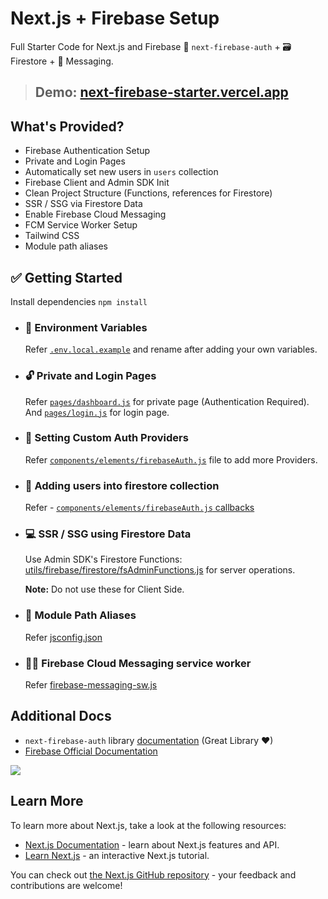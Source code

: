 # Next.js + Firebase Setup
Full Starter Code for Next.js and Firebase 👤 `next-firebase-auth` + 🗃 Firestore + 🔔 Messaging.

> ## Demo: [next-firebase-starter.vercel.app](https://next-firebase-starter.vercel.app)

## What's Provided?
* Firebase Authentication Setup
* Private and Login Pages
* Automatically set new users in `users` collection 
* Firebase Client and Admin SDK Init
* Clean Project Structure (Functions, references for Firestore)
* SSR / SSG via Firestore Data
* Enable Firebase Cloud Messaging 
* FCM Service Worker Setup
* Tailwind CSS
* Module path aliases


## ✅ Getting Started

Install dependencies `npm install`

* ### 🏡 Environment Variables
    Refer [`.env.local.example`](https://github.com/shreyas-jadhav/next-firebase-starter/blob/main/env.local.example) and rename after adding your own variables.

* ### 🔓 Private and Login Pages
    Refer [`pages/dashboard.js`](https://github.com/shreyas-jadhav/next-firebase-starter/blob/main/pages/dashboard.js) for private page (Authentication Required). And [`pages/login.js`](https://github.com/shreyas-jadhav/next-firebase-starter/blob/main/pages/login.js) for login page.

* ### 🔑 Setting Custom Auth Providers
    Refer [`components/elements/firebaseAuth.js`](https://github.com/shreyas-jadhav/next-firebase-starter/blob/main/components/elements/FirebaseAuth.js) file to add more Providers. 

* ### 📄 Adding users into firestore collection
    Refer - [`components/elements/firebaseAuth.js` callbacks](https://github.com/shreyas-jadhav/next-firebase-starter/blob/29bc5278439e8fe98c932b067ffc55ca91b48677/components/elements/FirebaseAuth.js#L32)

* ### 💻 SSR / SSG using Firestore Data
    Use Admin SDK's Firestore Functions: [utils/firebase/firestore/fsAdminFunctions.js](https://github.com/shreyas-jadhav/next-firebase-starter/blob/main/utils/firebase/firestore/fsAdminFunctions.js) for server operations. 

    **Note:** Do not use these for Client Side.

* ### 🚚 Module Path Aliases
    Refer [jsconfig.json](https://github.com/shreyas-jadhav/next-firebase-starter/blob/29bc5278439e8fe98c932b067ffc55ca91b48677/jsconfig.json#L5) 

* ### 👩‍🏭 Firebase Cloud Messaging service worker
    Refer [firebase-messaging-sw.js](https://github.com/shreyas-jadhav/next-firebase-starter/blob/main/public/firebase-messaging-sw.js)

## Additional Docs
* `next-firebase-auth` library [documentation](https://github.com/gladly-team/next-firebase-auth) (Great Library ♥)
* [Firebase Official Documentation](https://firebase.google.com/docs/firestore)


<a href="https://www.buymeacoffee.com/Shreyas"><img src="https://img.buymeacoffee.com/button-api/?text=Buy me a coffee&emoji=&slug=Shreyas&button_colour=FFDD00&font_colour=000000&font_family=Cookie&outline_colour=000000&coffee_colour=ffffff"></a>

## Learn More

To learn more about Next.js, take a look at the following resources:

- [Next.js Documentation](https://nextjs.org/docs) - learn about Next.js features and API.
- [Learn Next.js](https://nextjs.org/learn) - an interactive Next.js tutorial.

You can check out [the Next.js GitHub repository](https://github.com/vercel/next.js/) - your feedback and contributions are welcome!
